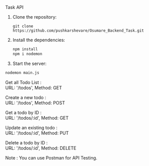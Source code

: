 Task API
1. Clone the repository:

    ```
    git clone https://github.com/pushkarshevare/Osumare_Backend_Task.git
    ```

2. Install the dependencies:

    ```sh
    npm install
    npm i nodemon
    ```
3. Start the server:

```sh
nodemon main.js
```

Get all Todo List :  
URL: '/todos', 
Method: GET

Create a new todo :  
URL: '/todos',
Method: POST

Get a todo by ID :  
URL: '/todos/:id',
Method: GET

Update an existing todo :  
URL: '/todos/:id',
Method: PUT

Delete a todo by ID :  
URL: '/todos/:id',
Method: DELETE

Note : You can use Postman for API Testing.
